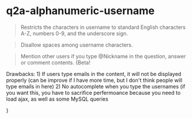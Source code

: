 # q2a-alphanumeric-username

> Restricts the characters in username to standard English characters A-Z, numbers 0-9, and the underscore sign.

> Disallow spaces among username characters.

> Mention other users if you type @Nickname in the question, answer or comment contents. 
  {Beta! 
  
  Drawbacks: 
          1) If users type emails in the content, it will not be displayed properly (can be improve if I have more time, but I don't think people will type emails in here) 
          2) No autocomplete when you type the usernames (if you want this, you have to sacrifice perfermoance because you need to load ajax, as well as some MySQL queries

}
